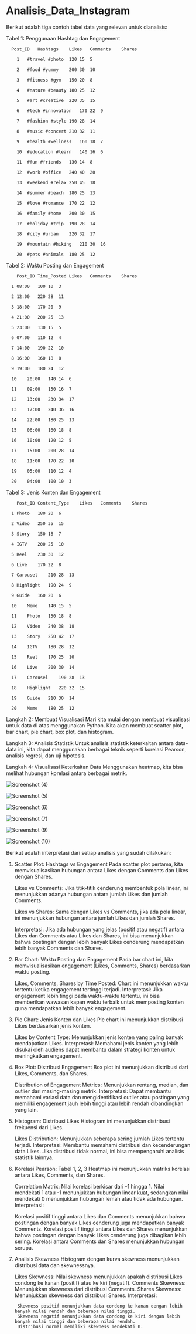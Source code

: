 # Analisis_Data_Instagram
Berikut adalah tiga contoh tabel data yang relevan untuk dianalisis:


Tabel 1: Penggunaan Hashtag dan Engagement

      Post_ID	Hashtags	Likes	Comments	Shares
      
        1	#travel #photo	120	15	5
      
        2	#food #yummy	200	30	10
        
        3	#fitness #gym	150	20	8
        
        4	#nature #beauty	180	25	12
        
        5	#art #creative	220	35	15
        
        6	#tech #innovation	170	22	9
        
        7	#fashion #style	190	28	14
        
        8	#music #concert	210	32	11
        
        9	#health #wellness	160	18	7
        
        10	#education #learn	140	16	6
        
        11	#fun #friends	130	14	8
        
        12	#work #office	240	40	20
        
        13	#weekend #relax	250	45	18
        
        14	#summer #beach	180	25	13
        
        15	#love #romance	170	22	12
        
        16	#family #home	200	30	15
        
        17	#holiday #trip	190	28	14
        
        18	#city #urban	220	32	17
        
        19	#mountain #hiking	210	30	16
        
        20	#pets #animals	180	25	12

Tabel 2: Waktu Posting dan Engagement

        Post_ID	Time_Posted	Likes	Comments	Shares

      1	08:00	100	10	3
      
      2	12:00	220	28	11
      
      3	18:00	170	20	9
      
      4	21:00	200	25	13
      
      5	23:00	130	15	5
      
      6	07:00	110	12	4
      
      7	14:00	190	22	10
      
      8	16:00	160	18	8
      
      9	19:00	180	24	12
      
      10	20:00	140	14	6
      
      11	09:00	150	16	7
      
      12	13:00	230	34	17
      
      13	17:00	240	36	16
      
      14	22:00	180	25	13
      
      15	06:00	160	18	8
      
      16	10:00	120	12	5
      
      17	15:00	200	28	14
      
      18	11:00	170	22	10
      
      19	05:00	110	12	4
      
      20	04:00	100	10	3

Tabel 3: Jenis Konten dan Engagement

        Post_ID	Content_Type	Likes	Comments	Shares

      1	Photo	180	20	6
      
      2	Video	250	35	15

      3	Story	150	18	7

      4	IGTV	200	25	10

      5	Reel	230	30	12

      6	Live	170	22	8

      7	Carousel	210	28	13

      8	Highlight	190	24	9

      9	Guide	160	20	6

      10	Meme	140	15	5
      
      11	Photo	150	18	8

      12	Video	240	38	18

      13	Story	250	42	17

      14	IGTV	180	28	12

      15	Reel	170	25	10

      16	Live	200	30	14

      17	Carousel	190	28	13
      
      18	Highlight	220	32	15
      
      19	Guide	210	30	14
      
      20	Meme	180	25	12


Langkah 2: Membuat Visualisasi
Mari kita mulai dengan membuat visualisasi untuk data di atas menggunakan Python. Kita akan membuat scatter plot, bar chart, pie chart, box plot, dan histogram.


Langkah 3: Analisis Statistik
Untuk analisis statistik keterkaitan antara data-data ini, kita dapat menggunakan berbagai teknik seperti korelasi Pearson, analisis regresi, dan uji hipotesis.


Langkah 4: Visualisasi Keterkaitan Data
Menggunakan heatmap, kita bisa melihat hubungan korelasi antara berbagai metrik.

![Screenshot (4)](https://github.com/yosuaadich/Analisis_Data_Instagram/assets/152783601/c249e1dc-c312-4196-a419-d3f5f035df35)

![Screenshot (5)](https://github.com/yosuaadich/Analisis_Data_Instagram/assets/152783601/5735137d-dc50-42ac-9334-08f0231bca52)

![Screenshot (6)](https://github.com/yosuaadich/Analisis_Data_Instagram/assets/152783601/2bf93517-6dfe-477c-8e88-96cc42ed49b7)

![Screenshot (7)](https://github.com/yosuaadich/Analisis_Data_Instagram/assets/152783601/d4e12d9a-ee1d-4ea3-99a2-9272a7454956)

![Screenshot (9)](https://github.com/yosuaadich/Analisis_Data_Instagram/assets/152783601/fcc6c50c-60ac-4179-ad42-d9dd7fc80269)

![Screenshot (10)](https://github.com/yosuaadich/Analisis_Data_Instagram/assets/152783601/a522aa9d-d2d3-46c9-8f02-06fbde787403)

Berikut adalah interpretasi dari setiap analisis yang sudah dilakukan:

1. Scatter Plot: Hashtags vs Engagement
   Pada scatter plot pertama, kita memvisualisasikan hubungan antara Likes dengan Comments dan Likes dengan Shares.

   Likes vs Comments: Jika titik-titik cenderung membentuk pola linear, ini menunjukkan adanya hubungan antara jumlah Likes dan jumlah Comments.

   Likes vs Shares: Sama dengan Likes vs Comments, jika ada pola linear, ini menunjukkan hubungan antara jumlah Likes dan jumlah Shares.

   Interpretasi: Jika ada hubungan yang jelas (positif atau negatif) antara Likes dan Comments atau Likes dan Shares, ini bisa menunjukkan bahwa postingan dengan lebih banyak Likes cenderung mendapatkan lebih banyak Comments dan Shares.

3. Bar Chart: Waktu Posting dan Engagement
    Pada bar chart ini, kita memvisualisasikan engagement (Likes, Comments, Shares) berdasarkan waktu posting.

    Likes, Comments, Shares by Time Posted: Chart ini menunjukkan waktu tertentu ketika engagement tertinggi terjadi.
    Interpretasi: Jika engagement lebih tinggi pada waktu-waktu tertentu, ini bisa memberikan wawasan kapan waktu terbaik untuk memposting konten guna mendapatkan lebih banyak engagement.

4. Pie Chart: Jenis Konten dan Likes
    Pie chart ini menunjukkan distribusi Likes berdasarkan jenis konten.

    Likes by Content Type: Menunjukkan jenis konten yang paling banyak mendapatkan Likes.
    Interpretasi: Memahami jenis konten yang lebih disukai oleh audiens dapat membantu dalam strategi konten untuk meningkatkan engagement.

5. Box Plot: Distribusi Engagement
    Box plot ini menunjukkan distribusi dari Likes, Comments, dan Shares.

    Distribution of Engagement Metrics: Menunjukkan rentang, median, dan outlier dari masing-masing metrik.
    Interpretasi: Dapat membantu memahami variasi data dan mengidentifikasi outlier atau postingan yang memiliki engagement jauh lebih tinggi atau lebih rendah dibandingkan yang lain.

6. Histogram: Distribusi Likes
    Histogram ini menunjukkan distribusi frekuensi dari Likes.

    Likes Distribution: Menunjukkan seberapa sering jumlah Likes tertentu terjadi.
    Interpretasi: Membantu memahami distribusi dan kecenderungan data Likes. Jika distribusi tidak normal, ini bisa mempengaruhi analisis statistik lainnya.

7. Korelasi Pearson: Tabel 1, 2, 3
   Heatmap ini menunjukkan matriks korelasi antara Likes, Comments, dan Shares.
    
   Correlation Matrix: Nilai korelasi berkisar dari -1 hingga 1. Nilai mendekati 1 atau -1 menunjukkan hubungan linear kuat, sedangkan nilai mendekati 0 menunjukkan hubungan lemah atau tidak ada hubungan.
    Interpretasi:

    Korelasi positif tinggi antara Likes dan Comments menunjukkan bahwa postingan dengan banyak Likes cenderung juga mendapatkan banyak Comments.
    Korelasi positif tinggi antara Likes dan Shares menunjukkan bahwa postingan dengan banyak Likes cenderung juga dibagikan lebih sering.
    Korelasi antara Comments dan Shares menunjukkan hubungan serupa.
8. Analisis Skewness
    Histogram dengan kurva skewness menunjukkan distribusi data dan skewnessnya.

    Likes Skewness: Nilai skewness menunjukkan apakah distribusi Likes condong ke kanan (positif) atau ke kiri (negatif).
    Comments Skewness: Menunjukkan skewness dari distribusi Comments.
    Shares Skewness: Menunjukkan skewness dari distribusi Shares.
        Interpretasi:

        Skewness positif menunjukkan data condong ke kanan dengan lebih banyak nilai rendah dan beberapa nilai tinggi.
        Skewness negatif menunjukkan data condong ke kiri dengan lebih banyak nilai tinggi dan beberapa nilai rendah.
        Distribusi normal memiliki skewness mendekati 0.
